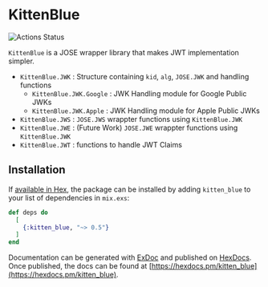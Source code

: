 # KittenBlue

![Actions Status](https://github.com/ritou/elixir-kitten-blue/actions/workflows/ci.yml/badge.svg)

`KittenBlue` is a JOSE wrapper library that makes JWT implementation simpler.

* `KittenBlue.JWK` : Structure containing `kid`, `alg`, `JOSE.JWK` and handling functions
  * `KittenBlue.JWK.Google` : JWK Handling module for Google Public JWKs
  * `KittenBlue.JWK.Apple` : JWK Handling module for Apple Public JWKs
* `KittenBlue.JWS` : `JOSE.JWS` wrappter functions using `KittenBlue.JWK`
* `KittenBlue.JWE` : (Future Work) `JOSE.JWE` wrappter functions using `KittenBlue.JWK`
* `KittenBlue.JWT` : functions to handle JWT Claims

## Installation

If [available in Hex](https://hex.pm/docs/publish), the package can be installed
by adding `kitten_blue` to your list of dependencies in `mix.exs`:

```elixir
def deps do
  [
    {:kitten_blue, "~> 0.5"}
  ]
end
```

Documentation can be generated with [ExDoc](https://github.com/elixir-lang/ex_doc)
and published on [HexDocs](https://hexdocs.pm). Once published, the docs can
be found at [https://hexdocs.pm/kitten_blue](https://hexdocs.pm/kitten_blue).

